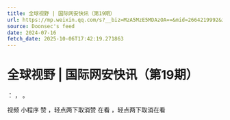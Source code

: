 ```yaml
---
title: 全球视野 | 国际网安快讯（第19期）
url: https://mp.weixin.qq.com/s?__biz=MzA5MzE5MDAzOA==&mid=2664219992&idx=1&sn=a21c3d0fc0fc42ca65e5357c0536a050
source: Doonsec's feed
date: 2024-07-16
fetch_date: 2025-10-06T17:42:19.271863
---
```


# 全球视野 | 国际网安快讯（第19期）

：
，
。

视频
小程序
赞
，轻点两下取消赞
在看
，轻点两下取消在看
